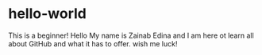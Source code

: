 # hello-world
This is a beginner!
Hello My name is Zainab Edina and I am here ot learn all about GitHub and what it has to offer.
wish me luck!
